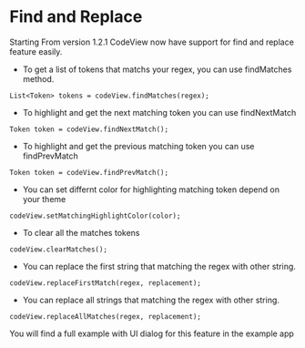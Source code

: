# Find and Replace

Starting From version 1.2.1 CodeView now have support for find and replace feature easily.

- To get a list of tokens that matchs your regex, you can use findMatches method.

```
List<Token> tokens = codeView.findMatches(regex);
```

- To highlight and get the next matching token you can use findNextMatch

```
Token token = codeView.findNextMatch();
```

- To highlight and get the previous matching token you can use findPrevMatch

```
Token token = codeView.findPrevMatch();
```

- You can set differnt color for highlighting matching token depend on your theme

```
codeView.setMatchingHighlightColor(color);
```

- To clear all the matches tokens

```
codeView.clearMatches();
```

- You can replace the first string that matching the regex with other string.

```
codeView.replaceFirstMatch(regex, replacement);
```

- You can replace all strings that matching the regex with other string.

```
codeView.replaceAllMatches(regex, replacement);
```

You will find a full example with UI dialog for this feature in the example app